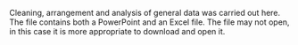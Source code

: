 Cleaning, arrangement and analysis of general data was carried out here. The file contains both a PowerPoint and an Excel file. The file may not open, in this case it is more appropriate to download and open it.

